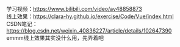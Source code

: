 学习视频：https://www.bilibili.com/video/av48858873  
线上效果：https://clara-hy.github.io/exercise/Code/Vue/index.html  
CSDN笔记：https://blog.csdn.net/weixin_40836227/article/details/102647390  
emmm线上效果其实没什么用，先弄着吧
